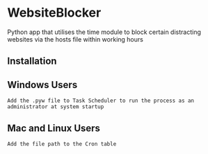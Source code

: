 # WebsiteBlocker
 Python app that utilises the time module to block certain distracting websites via the hosts file within working hours

## Installation
 Windows Users
 --------------
  ```Add the .pyw file to Task Scheduler to run the process as an administrator at system startup```
 
 Mac and Linux Users 
 -------------
  ```Add the file path to the Cron table```
     

 
 
